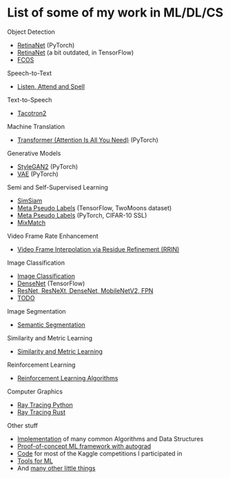 # List of some of my work in ML/DL/CS 

Object Detection
* [RetinaNet](https://github.com/v-shmyhlo/object_detection_pytorch) (PyTorch)
* [RetinaNet](https://github.com/v-shmyhlo/retinanet-tensorflow) (a bit outdated, in TensorFlow)
* [FCOS](./fcos)

Speech-to-Text
* [Listen, Attend and Spell](https://github.com/v-shmyhlo/listen-attend-and-speell-pytorch)

Text-to-Speech
* [Tacotron2](./tacotron) 

Machine Translation
* [Transformer (Attention Is All You Need)](https://github.com/v-shmyhlo/transformer-pytorch) (PyTorch)

Generative Models
* [StyleGAN2](./stylegan) (PyTorch)
* [VAE](./vae) (PyTorch)

Semi and Self-Supervised Learning
* [SimSiam](./sim_siam)
* [Meta Pseudo Labels](./mpl_tf) (TensorFlow, TwoMoons dataset)
* [Meta Pseudo Labels](./mpl_torch) (PyTorch, CIFAR-10 SSL)
* [MixMatch](./mix_match) 

Video Frame Rate Enhancement
* [Video Frame Interpolation via Residue Refinement (RRIN)](./rrin)

Image Classification
* [Image Classification](./classification)
* [DenseNet](https://github.com/v-shmyhlo/densenet-tensorflow) (TensorFlow)
* [ResNet, ResNeXt, DenseNet, MobileNetV2, FPN](https://github.com/v-shmyhlo/baselines)
* [TODO](https://github.com/v-shmyhlo/segmentation-tensorflow)

Image Segmentation
* [Semantic Segmentation](./segmentation)

Similarity and Metric Learning
* [Similarity and Metric Learning](https://github.com/v-shmyhlo/similarity-learning)

Reinforcement Learning
* [Reinforcement Learning Algorithms](https://github.com/v-shmyhlo/reinforcement-learning)

Computer Graphics
* [Ray Tracing Python](./ray_tracing)
* [Ray Tracing Rust](./ray_tracing_rust)

Other stuff
* [Implementation](https://github.com/v-shmyhlo/algorithms) of many common Algorithms and Data Structures
* [Proof-of-concept ML framework with autograd](https://github.com/v-shmyhlo/flambeau)
* [Code](https://github.com/v-shmyhlo/kaggle) for most of the Kaggle competitions I participated in
* [Tools for ML](https://github.com/v-shmyhlo/all_the_tools)
* And [many other little things](https://github.com/v-shmyhlo/machine-learning-playground)
